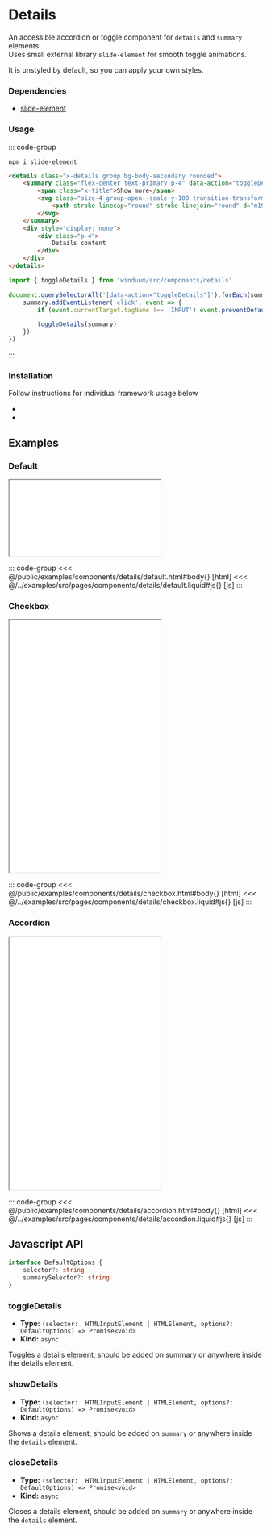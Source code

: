 # Details

An accessible accordion or toggle component for `details` and `summary` elements.<br>
Uses small external library `slide-element` for smooth toggle animations.

It is unstyled by default, so you can apply your own styles.

<ViewSourceGh href="https://github.com/winduum/winduum/blob/next/src/components/details" />

### Dependencies

* [slide-element](https://www.npmjs.com/package/slide-element)

### Usage
::: code-group
```shell
npm i slide-element
```
```html
<details class="x-details group bg-body-secondary rounded">
    <summary class="flex-center text-primary p-4" data-action="toggleDetails">
        <span class="x-title">Show more</span>
        <svg class="size-4 group-open:-scale-y-100 transition-transform" fill="none" viewBox="0 0 24 24" stroke-width="2.5" stroke="currentColor">
            <path stroke-linecap="round" stroke-linejoin="round" d="m19.5 8.25-7.5 7.5-7.5-7.5" />
        </svg>
    </summary>
    <div style="display: none">
        <div class="p-4">
            Details content
        </div>
    </div>
</details>
```
```js
import { toggleDetails } from 'winduum/src/components/details'

document.querySelectorAll('[data-action="toggleDetails"]').forEach(summary => {
    summary.addEventListener('click', event => {
        if (event.currentTarget.tagName !== 'INPUT') event.preventDefault()

        toggleDetails(summary)
    })
})
```
:::

### Installation
Follow instructions for individual framework usage below

* <LinkGh name="winduum" url="https://github.com/winduum/winduum/blob/next/src/components/details" />
* <LinkGh name="winduum-stimulus" url="https://github.com/winduum/winduum-stimulus/tree/main/components/details" />

## Examples

### Default

<iframe onload="this.style.visibility = 'visible';" src="/examples/components/details/default.html"></iframe>

::: code-group
<<< @/public/examples/components/details/default.html#body{} [html]
<<< @/../examples/src/pages/components/details/default.liquid#js{} [js]
:::

### Checkbox

<iframe onload="this.style.visibility = 'visible';" src="/examples/components/details/checkbox.html" style="height: 500px;"></iframe>

::: code-group
<<< @/public/examples/components/details/checkbox.html#body{} [html]
<<< @/../examples/src/pages/components/details/checkbox.liquid#js{} [js]
:::

### Accordion

<iframe onload="this.style.visibility = 'visible';" src="/examples/components/details/accordion.html" style="height: 500px;"></iframe>

::: code-group
<<< @/public/examples/components/details/accordion.html#body{} [html]
<<< @/../examples/src/pages/components/details/accordion.liquid#js{} [js]
:::


## Javascript API

```typescript
interface DefaultOptions {
    selector?: string
    summarySelector?: string
}
```

### toggleDetails

* **Type:** `(selector:  HTMLInputElement | HTMLElement, options?: DefaultOptions) => Promise<void>`
* **Kind:** `async`

Toggles a details element, should be added on summary or anywhere inside the details element.

### showDetails

* **Type:** `(selector:  HTMLInputElement | HTMLElement, options?: DefaultOptions) => Promise<void>`
* **Kind:** `async`

Shows a details element, should be added on `summary` or anywhere inside the `details` element.

### closeDetails

* **Type:** `(selector:  HTMLInputElement | HTMLElement, options?: DefaultOptions) => Promise<void>`
* **Kind:** `async`

Closes a details element, should be added on `summary` or anywhere inside the `details` element.


